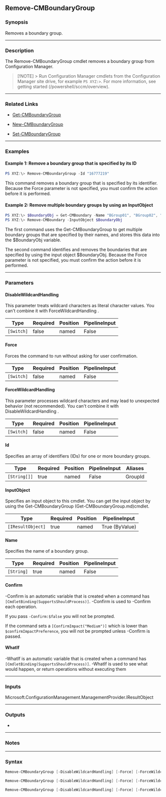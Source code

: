 Remove-CMBoundaryGroup
----------------------




### Synopsis
Removes a boundary group.



---


### Description

The Remove-CMBoundaryGroup cmdlet removes a boundary group from Configuration Manager.



> [!NOTE] > Run Configuration Manager cmdlets from the Configuration Manager site drive, for example `PS XYZ:>`. For more information, see getting started (/powershell/sccm/overview).



---


### Related Links
* [Get-CMBoundaryGroup](Get-CMBoundaryGroup)



* [New-CMBoundaryGroup](New-CMBoundaryGroup)



* [Set-CMBoundaryGroup](Set-CMBoundaryGroup)





---


### Examples
#### Example 1: Remove a boundary group that is specified by its ID
```PowerShell
PS XYZ:\> Remove-CMBoundaryGroup -Id "16777219"
```
This command removes a boundary group that is specified by its identifier. Because the Force parameter is not specified, you must confirm the action before it is performed.
#### Example 2: Remove multiple boundary groups by using an InputObject
```PowerShell
PS XYZ:\> $BoundaryObj = Get-CMBoundary -Name "BGroup01", "BGroup02", "BGroup03"
PS XYZ:\> Remove-CMBoundary -InputObject $BoundaryObj
```
The first command uses the Get-CMBoundaryGroup to get multiple boundary groups that are specified by their names, and stores this data into the $BoundaryObj variable.


The second command identifies and removes the boundaries that are specified by using the input object $BoundaryObj. Because the Force parameter is not specified, you must confirm the action before it is performed.


---


### Parameters
#### **DisableWildcardHandling**

This parameter treats wildcard characters as literal character values. You can't combine it with ForceWildcardHandling .






|Type      |Required|Position|PipelineInput|
|----------|--------|--------|-------------|
|`[Switch]`|false   |named   |False        |



#### **Force**

Forces the command to run without asking for user confirmation.






|Type      |Required|Position|PipelineInput|
|----------|--------|--------|-------------|
|`[Switch]`|false   |named   |False        |



#### **ForceWildcardHandling**

This parameter processes wildcard characters and may lead to unexpected behavior (not recommended). You can't combine it with DisableWildcardHandling .






|Type      |Required|Position|PipelineInput|
|----------|--------|--------|-------------|
|`[Switch]`|false   |named   |False        |



#### **Id**

Specifies an array of identifiers (IDs) for one or more boundary groups.






|Type        |Required|Position|PipelineInput|Aliases|
|------------|--------|--------|-------------|-------|
|`[String[]]`|true    |named   |False        |GroupId|



#### **InputObject**

Specifies an input object to this cmdlet. You can get the input object by using the Get-CMBoundaryGroup (Get-CMBoundaryGroup.md)cmdlet.






|Type             |Required|Position|PipelineInput |
|-----------------|--------|--------|--------------|
|`[IResultObject]`|true    |named   |True (ByValue)|



#### **Name**

Specifies the name of a boundary group.






|Type      |Required|Position|PipelineInput|
|----------|--------|--------|-------------|
|`[String]`|true    |named   |False        |



#### **Confirm**
-Confirm is an automatic variable that is created when a command has ```[CmdletBinding(SupportsShouldProcess)]```.
-Confirm is used to -Confirm each operation.

If you pass ```-Confirm:$false``` you will not be prompted.


If the command sets a ```[ConfirmImpact("Medium")]``` which is lower than ```$confirmImpactPreference```, you will not be prompted unless -Confirm is passed.

#### **WhatIf**
-WhatIf is an automatic variable that is created when a command has ```[CmdletBinding(SupportsShouldProcess)]```.
-WhatIf is used to see what would happen, or return operations without executing them


---


### Inputs
Microsoft.ConfigurationManagement.ManagementProvider.IResultObject





---


### Outputs
* 






---


### Notes




---


### Syntax
```PowerShell
Remove-CMBoundaryGroup [-DisableWildcardHandling] [-Force] [-ForceWildcardHandling] -Id <String[]> [-Confirm] [-WhatIf] [<CommonParameters>]
```
```PowerShell
Remove-CMBoundaryGroup [-DisableWildcardHandling] [-Force] [-ForceWildcardHandling] -InputObject <IResultObject> [-Confirm] [-WhatIf] [<CommonParameters>]
```
```PowerShell
Remove-CMBoundaryGroup [-DisableWildcardHandling] [-Force] [-ForceWildcardHandling] -Name <String> [-Confirm] [-WhatIf] [<CommonParameters>]
```
